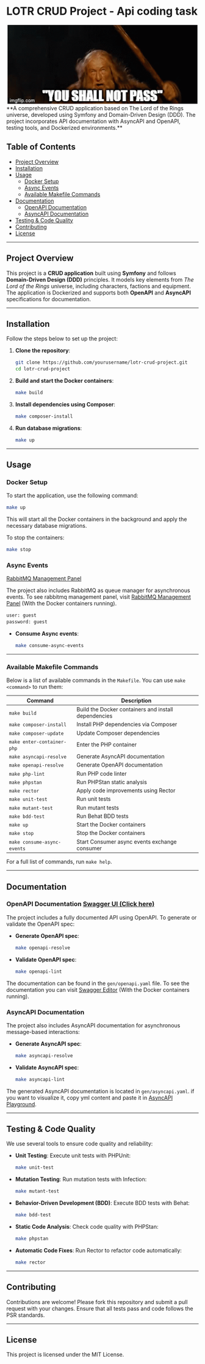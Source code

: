 # LOTR CRUD Project - Api coding task

<div align="center">
  <img src="public/you-shall-not-pass-lotr.gif" alt="LOTR Ring" />
</div>
**A comprehensive CRUD application based on The Lord of the Rings universe, developed using Symfony and Domain-Driven Design (DDD). The project incorporates API documentation with AsyncAPI and OpenAPI, testing tools, and Dockerized environments.**

## Table of Contents

- [Project Overview](#project-overview)
- [Installation](#installation)
- [Usage](#usage)
  - [Docker Setup](#docker-setup)
  - [Async Events](#async-events)
  - [Available Makefile Commands](#available-makefile-commands)
- [Documentation](#documentation)
  - [OpenAPI Documentation](#openapi-documentation)
  - [AsyncAPI Documentation](#asyncapi-documentation)
- [Testing & Code Quality](#testing--code-quality)
- [Contributing](#contributing)
- [License](#license)

---

## Project Overview

This project is a **CRUD application** built using **Symfony** and follows **Domain-Driven Design (DDD)** principles. It models key elements from *The Lord of the Rings* universe, including characters, factions and equipment. The application is Dockerized and supports both **OpenAPI** and **AsyncAPI** specifications for documentation.

---

## Installation

Follow the steps below to set up the project:

1. **Clone the repository**:
    ```bash
    git clone https://github.com/yourusername/lotr-crud-project.git
    cd lotr-crud-project
    ```

2. **Build and start the Docker containers**:
    ```bash
    make build
    ```

3. **Install dependencies using Composer**:
    ```bash
    make composer-install
    ```

4. **Run database migrations**:
    ```bash
    make up
    ```

---

## Usage

### Docker Setup

To start the application, use the following command:

```bash
make up
```

This will start all the Docker containers in the background and apply the necessary database migrations.

To stop the containers:

```bash
make stop
```

### Async Events 

[RabbitMQ Management Panel](http://localhost:15672/)

The project also includes RabbitMQ as queue manager for asynchronous events.
To see rabbitmq management panel, visit [RabbitMQ Management Panel](http://localhost:15672/) (With the Docker containers running).

```bash
user: guest
password: guest
```


- **Consume Async events**: 
    ```bash
    make consume-async-events
    ```

---

### Available Makefile Commands

Below is a list of available commands in the `Makefile`. You can use `make <command>` to run them:

| Command                    | Description                                          |
|----------------------------|------------------------------------------------------|
| `make build`               | Build the Docker containers and install dependencies |
| `make composer-install`    | Install PHP dependencies via Composer                |
| `make composer-update`     | Update Composer dependencies                         |
| `make enter-container-php` | Enter the PHP container                              |
| `make asyncapi-resolve`    | Generate AsyncAPI documentation                      |
| `make openapi-resolve`     | Generate OpenAPI documentation                       |
| `make php-lint`            | Run PHP code linter                                  |
| `make phpstan`             | Run PHPStan static analysis                          |
| `make rector`              | Apply code improvements using Rector                 |
| `make unit-test`           | Run unit tests                                       |
| `make mutant-test`         | Run mutant tests                                     |
| `make bdd-test`            | Run Behat BDD tests                                  |
| `make up`                  | Start the Docker containers                          |
| `make stop`                | Stop the Docker containers                           |
| `make consume-async-events`| Start Consumer async events exchange consumer        |

For a full list of commands, run `make help`.

---

## Documentation

### OpenAPI Documentation [Swagger UI (Click here)](http://localhost:8081/) 

The project includes a fully documented API using OpenAPI. To generate or validate the OpenAPI spec:

- **Generate OpenAPI spec**: 
    ```bash
    make openapi-resolve
    ```
- **Validate OpenAPI spec**: 
    ```bash
    make openapi-lint
    ```

The documentation can be found in the `gen/openapi.yaml` file.
To see the documentation you can visit [Swagger Editor](http://localhost:8081/) (With the Docker containers running).

### AsyncAPI Documentation

The project also includes AsyncAPI documentation for asynchronous message-based interactions:

- **Generate AsyncAPI spec**: 
    ```bash
    make asyncapi-resolve
    ```
- **Validate AsyncAPI spec**: 
    ```bash
    make asyncapi-lint
    ```

The generated AsyncAPI documentation is located in `gen/asyncapi.yaml`. if you want to visualize it, copy yml content and paste it in [AsyncAPI Playground](https://playground.asyncapi.io/).

---

## Testing & Code Quality

We use several tools to ensure code quality and reliability:

- **Unit Testing**: Execute unit tests with PHPUnit:
    ```bash
    make unit-test
    ```

- **Mutation Testing**: Run mutation tests with Infection:
    ```bash
    make mutant-test
    ```

- **Behavior-Driven Development (BDD)**: Execute BDD tests with Behat:
    ```bash
    make bdd-test
    ```

- **Static Code Analysis**: Check code quality with PHPStan:
    ```bash
    make phpstan
    ```

- **Automatic Code Fixes**: Run Rector to refactor code automatically:
    ```bash
    make rector
    ```

---

## Contributing

Contributions are welcome! Please fork this repository and submit a pull request with your changes. Ensure that all tests pass and code follows the PSR standards.

---

## License

This project is licensed under the MIT License.
